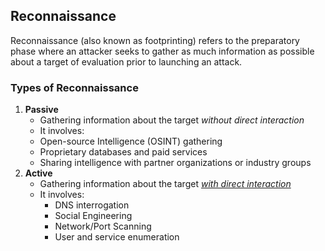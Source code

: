 ## Reconnaissance

Reconnaissance (also known as footprinting) refers to the preparatory phase where an attacker seeks to gather as much information as possible about a target of evaluation prior to launching an attack.

### Types of Reconnaissance

1. **Passive**
   - Gathering information about the target *without direct interaction*
   - It involves:
    - Open-source Intelligence (OSINT) gathering
	- Proprietary databases and paid services
	- Sharing intelligence with partner organizations or industry groups
2. **Active**
   - Gathering information about the target *[with direct interaction]()*
   - It involves:
	 - DNS interrogation
	 - Social Engineering
	 - Network/Port Scanning
	 - User and service enumeration

##